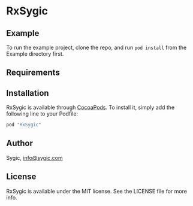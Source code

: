 # RxSygic

## Example

To run the example project, clone the repo, and run `pod install` from the Example directory first.

## Requirements

## Installation

RxSygic is available through [CocoaPods](http://cocoapods.org). To install
it, simply add the following line to your Podfile:

```ruby
pod "RxSygic"
```

## Author

Sygic, info@sygic.com

## License

RxSygic is available under the MIT license. See the LICENSE file for more info.
